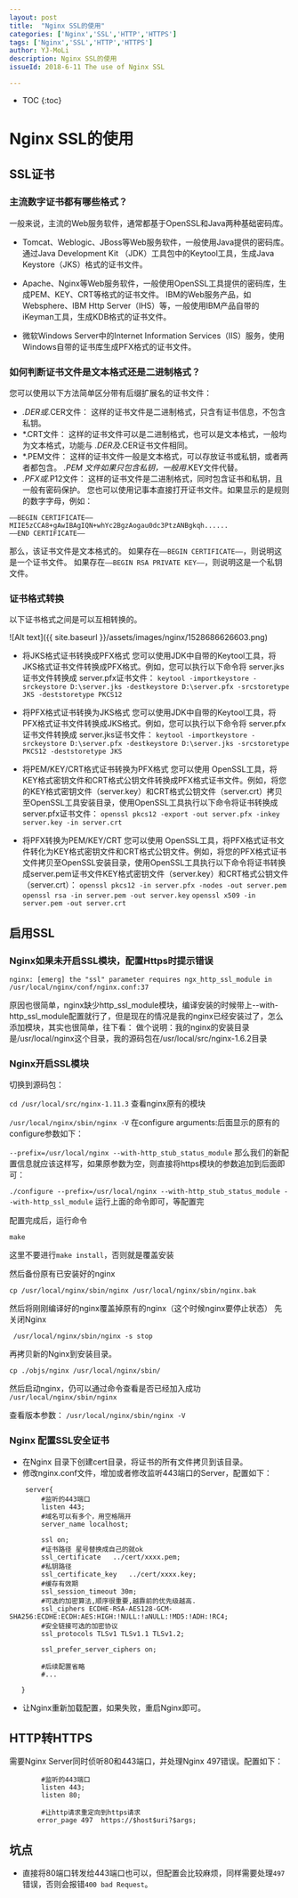 ```yaml
---
layout: post
title:  "Nginx SSL的使用"
categories: ['Nginx','SSL','HTTP','HTTPS']
tags: ['Nginx','SSL','HTTP','HTTPS']
author: YJ-MoLi
description: Nginx SSL的使用
issueId: 2018-6-11 The use of Nginx SSL

---
```

* TOC
{:toc}



# Nginx SSL的使用


## SSL证书

### 主流数字证书都有哪些格式？
一般来说，主流的Web服务软件，通常都基于OpenSSL和Java两种基础密码库。

- Tomcat、Weblogic、JBoss等Web服务软件，一般使用Java提供的密码库。通过Java Development Kit （JDK）工具包中的Keytool工具，生成Java Keystore（JKS）格式的证书文件。

- Apache、Nginx等Web服务软件，一般使用OpenSSL工具提供的密码库，生成PEM、KEY、CRT等格式的证书文件。
IBM的Web服务产品，如Websphere、IBM Http Server（IHS）等，一般使用IBM产品自带的iKeyman工具，生成KDB格式的证书文件。

-  微软Windows Server中的Internet Information Services（IIS）服务，使用Windows自带的证书库生成PFX格式的证书文件。

### 如何判断证书文件是文本格式还是二进制格式？
您可以使用以下方法简单区分带有后缀扩展名的证书文件：

- *.DER或*.CER文件： 这样的证书文件是二进制格式，只含有证书信息，不包含私钥。
- *.CRT文件： 这样的证书文件可以是二进制格式，也可以是文本格式，一般均为文本格式，功能与 *.DER及*.CER证书文件相同。
- *.PEM文件： 这样的证书文件一般是文本格式，可以存放证书或私钥，或者两者都包含。 *.PEM 文件如果只包含私钥，一般用*.KEY文件代替。
- *.PFX或*.P12文件： 这样的证书文件是二进制格式，同时包含证书和私钥，且一般有密码保护。
您也可以使用记事本直接打开证书文件。如果显示的是规则的数字字母，例如：

```
—–BEGIN CERTIFICATE—–
MIIE5zCCA8+gAwIBAgIQN+whYc2BgzAogau0dc3PtzANBgkqh......
—–END CERTIFICATE—–
```
那么，该证书文件是文本格式的。
如果存在`——BEGIN CERTIFICATE——`，则说明这是一个证书文件。
如果存在`—–BEGIN RSA PRIVATE KEY—–`，则说明这是一个私钥文件。

### 证书格式转换
以下证书格式之间是可以互相转换的。 

![Alt text]({{ site.baseurl }}/assets/images/nginx/1528686626603.png)

- 将JKS格式证书转换成PFX格式
您可以使用JDK中自带的Keytool工具，将JKS格式证书文件转换成PFX格式。例如，您可以执行以下命令将 server.jks证书文件转换成 server.pfx证书文件：
`keytool -importkeystore -srckeystore D:\server.jks -destkeystore D:\server.pfx -srcstoretype JKS -deststoretype PKCS12`

- 将PFX格式证书转换为JKS格式
您可以使用JDK中自带的Keytool工具，将PFX格式证书文件转换成JKS格式。例如，您可以执行以下命令将 server.pfx证书文件转换成 server.jks证书文件：
`keytool -importkeystore -srckeystore D:\server.pfx -destkeystore D:\server.jks -srcstoretype PKCS12 -deststoretype JKS`

- 将PEM/KEY/CRT格式证书转换为PFX格式
您可以使用 OpenSSL工具，将KEY格式密钥文件和CRT格式公钥文件转换成PFX格式证书文件。例如，将您的KEY格式密钥文件（server.key）和CRT格式公钥文件（server.crt）拷贝至OpenSSL工具安装目录，使用OpenSSL工具执行以下命令将证书转换成 server.pfx证书文件：
`openssl pkcs12 -export -out server.pfx -inkey server.key -in server.crt`

- 将PFX转换为PEM/KEY/CRT
您可以使用 OpenSSL工具，将PFX格式证书文件转化为KEY格式密钥文件和CRT格式公钥文件。例如，将您的PFX格式证书文件拷贝至OpenSSL安装目录，使用OpenSSL工具执行以下命令将证书转换成server.pem证书文件KEY格式密钥文件（server.key）和CRT格式公钥文件（server.crt）：
`openssl pkcs12 -in server.pfx -nodes -out server.pem`
`openssl rsa -in server.pem -out server.key`
`openssl x509 -in server.pem -out server.crt`


## 启用SSL
### Nginx如果未开启SSL模块，配置Https时提示错误
`nginx: [emerg] the "ssl" parameter requires ngx_http_ssl_module in /usr/local/nginx/conf/nginx.conf:37`

原因也很简单，nginx缺少http_ssl_module模块，编译安装的时候带上--with-http_ssl_module配置就行了，但是现在的情况是我的nginx已经安装过了，怎么添加模块，其实也很简单，往下看： 做个说明：我的nginx的安装目录是/usr/local/nginx这个目录，我的源码包在/usr/local/src/nginx-1.6.2目录

### Nginx开启SSL模块
切换到源码包：

`cd /usr/local/src/nginx-1.11.3`
查看nginx原有的模块

`/usr/local/nginx/sbin/nginx -V`
在configure arguments:后面显示的原有的configure参数如下：

`--prefix=/usr/local/nginx --with-http_stub_status_module`
那么我们的新配置信息就应该这样写，如果原参数为空，则直接将https模块的参数追加到后面即可：

`./configure --prefix=/usr/local/nginx --with-http_stub_status_module --with-http_ssl_module`
运行上面的命令即可，等配置完

配置完成后，运行命令

`make`

这里不要进行`make install`，否则就是覆盖安装

然后备份原有已安装好的nginx

`cp /usr/local/nginx/sbin/nginx /usr/local/nginx/sbin/nginx.bak`

然后将刚刚编译好的nginx覆盖掉原有的nginx（这个时候nginx要停止状态）
先关闭Nginx

` /usr/local/nginx/sbin/nginx -s stop`

再拷贝新的Nginx到安装目录。

`cp ./objs/nginx /usr/local/nginx/sbin/`

然后启动nginx，仍可以通过命令查看是否已经加入成功
`/usr/local/nginx/sbin/nginx`

查看版本参数：
`/usr/local/nginx/sbin/nginx -V　`


### Nginx 配置SSL安全证书

- 在Nginx 目录下创建cert目录，将证书的所有文件拷贝到该目录。
- 修改nginx.conf文件，增加或者修改监听443端口的Server，配置如下：   

```
	server{
        #监听的443端口
        listen 443;
		#域名可以有多个，用空格隔开
        server_name localhost;
        
        ssl on;
        #证书路径 星号替换成自己的就ok
        ssl_certificate   ../cert/xxxx.pem;
        #私钥路径
        ssl_certificate_key   ../cert/xxxx.key;
        #缓存有效期
        ssl_session_timeout 30m;
        #可选的加密算法,顺序很重要,越靠前的优先级越高.
        ssl_ciphers ECDHE-RSA-AES128-GCM-SHA256:ECDHE:ECDH:AES:HIGH:!NULL:!aNULL:!MD5:!ADH:!RC4;
        #安全链接可选的加密协议
        ssl_protocols TLSv1 TLSv1.1 TLSv1.2;
		
        ssl_prefer_server_ciphers on;
		
		#后续配置省略
		#...
         
   }
```

- 让Nginx重新加载配置，如果失败，重启Nginx即可。

## HTTP转HTTPS
需要Nginx Server同时侦听80和443端口，并处理Nginx 497错误。配置如下：

```
        #监听的443端口
        listen 443;
		listen 80;

		#让http请求重定向到https请求   
       error_page 497  https://$host$uri?$args; 

```




## 坑点

- 直接将80端口转发给443端口也可以，但配置会比较麻烦，同样需要处理`497`错误，否则会报错`400 bad Request`。
